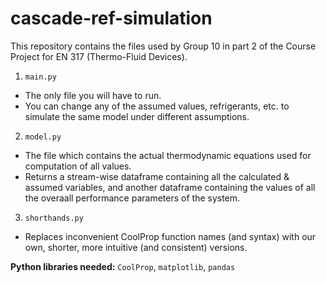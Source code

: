 # cascade-ref-simulation
This repository contains the files used by Group 10 in part 2 of the Course Project for EN 317 (Thermo-Fluid Devices).

1. `main.py`  
- The only file you will have to run.
- You can change any of the assumed values, refrigerants, etc. to simulate the same model under different assumptions.

2. `model.py`
- The file which contains the actual thermodynamic equations used for computation of all values.
- Returns a stream-wise dataframe containing all the calculated & assumed variables, and another dataframe containing the values of all the overaall performance parameters of the system.

3. `shorthands.py`
- Replaces inconvenient CoolProp function names (and syntax) with our own, shorter, more intuitive (and consistent) versions.

**Python libraries needed:** `CoolProp`, `matplotlib`, `pandas`
